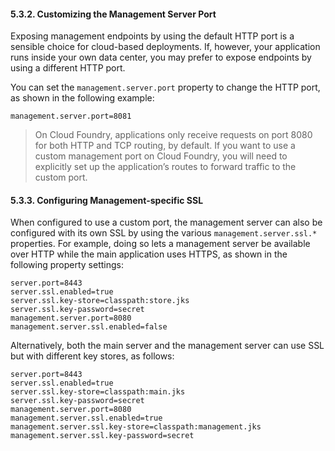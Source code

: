 #### 5.3.2. Customizing the Management Server Port

Exposing management endpoints by using the default HTTP port is a sensible choice for cloud-based deployments. If, however, your application runs inside your own data center, you may prefer to expose endpoints by using a different HTTP port.

You can set the `management.server.port` property to change the HTTP port, as shown in the following example:

```properties
management.server.port=8081
```

> On Cloud Foundry, applications only receive requests on port 8080 for both HTTP and TCP routing, by default. If you want to use a custom management port on Cloud Foundry, you will need to explicitly set up the application’s routes to forward traffic to the custom port.

#### 5.3.3. Configuring Management-specific SSL

When configured to use a custom port, the management server can also be configured with its own SSL by using the various `management.server.ssl.*` properties. For example, doing so lets a management server be available over HTTP while the main application uses HTTPS, as shown in the following property settings:

```properties
server.port=8443
server.ssl.enabled=true
server.ssl.key-store=classpath:store.jks
server.ssl.key-password=secret
management.server.port=8080
management.server.ssl.enabled=false
```

Alternatively, both the main server and the management server can use SSL but with different key stores, as follows:

```properties
server.port=8443
server.ssl.enabled=true
server.ssl.key-store=classpath:main.jks
server.ssl.key-password=secret
management.server.port=8080
management.server.ssl.enabled=true
management.server.ssl.key-store=classpath:management.jks
management.server.ssl.key-password=secret
```